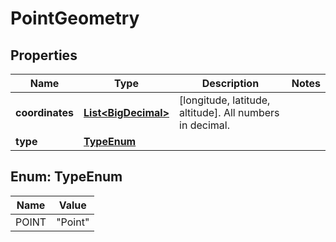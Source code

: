 

# PointGeometry

## Properties

Name | Type | Description | Notes
------------ | ------------- | ------------- | -------------
**coordinates** | [**List&lt;BigDecimal&gt;**](BigDecimal.md) | [longitude, latitude, altitude]. All numbers in decimal. | 
**type** | [**TypeEnum**](#TypeEnum) |  | 



## Enum: TypeEnum

Name | Value
---- | -----
POINT | &quot;Point&quot;



